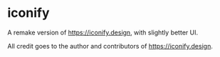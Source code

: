 # iconify
A remake version of https://iconify.design, with slightly better UI.

All credit goes to the author and contributors of https://iconify.design.
